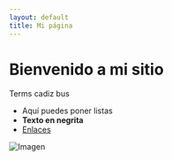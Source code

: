 ```yaml
---
layout: default
title: Mi página
---
```


# Bienvenido a mi sitio

Terms cadiz bus

- Aquí puedes poner listas
- **Texto en negrita**
- [Enlaces](https://example.com)

![Imagen](ruta/a/imagen.jpg)

